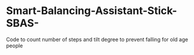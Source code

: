 # Smart-Balancing-Assistant-Stick-SBAS-
Code to count number of steps and tilt degree to prevent falling for old age people
